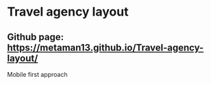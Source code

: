 # Travel agency layout

## Github page: https://metaman13.github.io/Travel-agency-layout/

Mobile first approach
